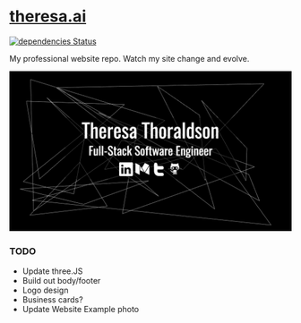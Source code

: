 # [theresa.ai](theresa.ai)
[![dependencies Status](https://david-dm.org/tthoraldson/theresa.ai/status.svg)](https://david-dm.org/tthoraldson/theresa.ai)

My professional website repo. Watch my site change and evolve.

![Website Example](/photos/example.png)

### TODO
* Update three.JS
* Build out body/footer
* Logo design
* Business cards?
* Update Website Example photo
